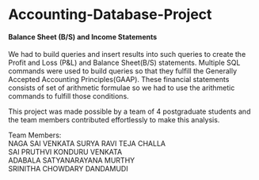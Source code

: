 # Accounting-Database-Project

#### Balance Sheet (B/S) and Income Statements

We had to build queries and insert results into such queries to create the Profit and Loss (P&L) and Balance Sheet(B/S) statements.
Multiple SQL commands were used to build queries so that they fulfill the Generally Accepted Accounting Principles(GAAP). These financial statements consists of set of arithmetic formulae so we had to use the arithmetic commands to fulfill those conditions.

This project was made possible by a team of 4 postgraduate students and the team members contributed effortlessly to make this analysis.

Team Members: <br>
NAGA SAI VENKATA SURYA RAVI TEJA CHALLA <br>
SAI PRUTHVI KONDURU VENKATA <br>
ADABALA SATYANARAYANA MURTHY <br>
SRINITHA CHOWDARY DANDAMUDI <br>
